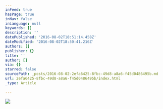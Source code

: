 ```yaml
---
inFeed: true
hasPage: true
inNav: false
inLanguage: null
keywords: []
description: ''
datePublished: '2016-08-02T18:51:14.458Z'
dateModified: '2016-08-02T18:50:41.216Z'
authors: []
publisher: {}
title: ''
author: []
via: {}
starred: false
sourcePath: _posts/2016-08-02-2efa6425-8fbc-49d8-a8a6-f45d0486495b.md
url: 2efa6425-8fbc-49d8-a8a6-f45d0486495b/index.html
_type: Article

---
```

![](https://the-grid-user-content.s3-us-west-2.amazonaws.com/b226880d-aaf2-4f62-a3a5-c378df1117ab.jpg)